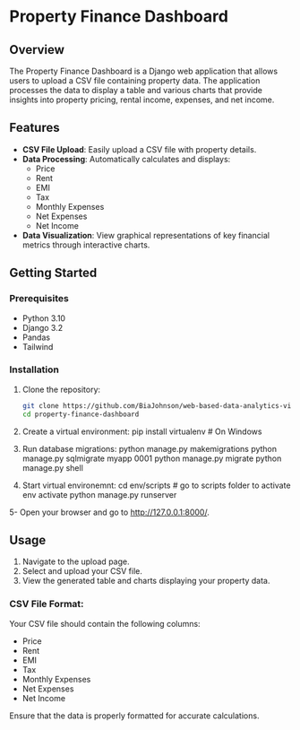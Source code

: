 # Property Finance Dashboard

## Overview

The Property Finance Dashboard is a Django web application that allows users to upload a CSV file containing property data. The application processes the data to display a table and various charts that provide insights into property pricing, rental income, expenses, and net income.

## Features

- **CSV File Upload**: Easily upload a CSV file with property details.
- **Data Processing**: Automatically calculates and displays:
  - Price
  - Rent
  - EMI 
  - Tax
  - Monthly Expenses
  - Net Expenses
  - Net Income
- **Data Visualization**: View graphical representations of key financial metrics through interactive charts.

## Getting Started

### Prerequisites
- Python 3.10
- Django 3.2
- Pandas
- Tailwind

### Installation

1. Clone the repository:
   ```bash
   git clone https://github.com/BiaJohnson/web-based-data-analytics-visualization
   cd property-finance-dashboard


2. Create a virtual environment:
   pip install virtualenv # On Windows

3. Run database migrations:
   python manage.py makemigrations
   python manage.py sqlmigrate myapp 0001
   python manage.py migrate
   python manage.py shell

4. Start virtual environemnt:
   cd env/scripts  # go to scripts folder to activate env
   activate
   python manage.py runserver

5- Open your browser and go to http://127.0.0.1:8000/.

## Usage

1. Navigate to the upload page.
2. Select and upload your CSV file.
3. View the generated table and charts displaying your property data.

### CSV File Format:

Your CSV file should contain the following columns:

- Price
- Rent
- EMI
- Tax
- Monthly Expenses
- Net Expenses
- Net Income

Ensure that the data is properly formatted for accurate calculations.
